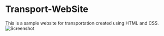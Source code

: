 # Transport-WebSite
 This is a sample website for transportation created using HTML and CSS.
![Screenshot](https://user-images.githubusercontent.com/63660334/122642913-78c5e980-d12a-11eb-8cff-fa0f049bdecd.png)
